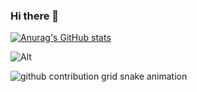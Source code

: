 ### Hi there 👋

[![Anurag's GitHub stats](https://github-readme-stats.vercel.app/api?username=Sakurato-acg)](https://github.com/anuraghazra/github-readme-stats) 

![Alt](https://repobeats.axiom.co/api/embed/49279450049d2ae4e97add13491a8be14abb538b.svg "Repobeats analytics image")

<picture>
  <source media="(prefers-color-scheme: dark)" srcset="https://raw.githubusercontent.com/Sakurato-acg/Sakurato-acg/output/github-contribution-grid-snake-dark.svg">
  <source media="(prefers-color-scheme: light)" srcset="https://raw.githubusercontent.com/Sakurato-acg/Sakurato-acg/output/github-contribution-grid-snake.svg">
  <img alt="github contribution grid snake animation" src="https://raw.githubusercontent.com/Sakurato-acg/Sakurato-acg/output/github-contribution-grid-snake.svg">
</picture>
